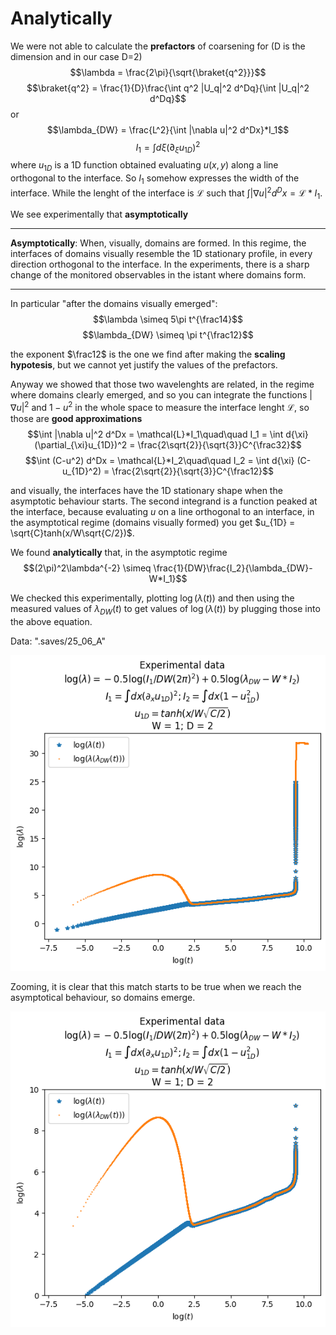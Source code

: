 # Analytically
We were not able to calculate the **prefactors** of coarsening for (D is the dimension and in our case D=2)
$$\lambda = \frac{2\pi}{\sqrt{\braket{q^2}}}$$
$$\braket{q^2} = \frac{1}{D}\frac{\int q^2 |U_q|^2 d^Dq}{\int |U_q|^2 d^Dq}$$
or
$$\lambda_{DW} = \frac{L^2}{\int |\nabla u|^2 d^Dx}*I_1$$
$$I_1 = \int d{\xi} (\partial_{\xi}u_{1D})^2$$
where $u_{1D}$ is a 1D function obtained evaluating $u(x,y)$ along a line orthogonal to the interface. So $I_1$ somehow expresses the width of the interface. While the lenght of the interface is $\mathcal{L}$ such that $\int |\nabla u|^2 d^Dx = \mathcal{L}*I_1$.

We see experimentally that **asymptotically**

---------

**Asymptotically**: When, visually, domains are formed. In this regime, the interfaces of domains visually resemble the 1D stationary profile, in every direction orthogonal to the interface.
In the experiments, there is a sharp change of the monitored observables in the istant where domains form.

---------

In particular "after the domains visually emerged":
$$\lambda \simeq 5\pi t^{\frac14}$$
$$\lambda_{DW} \simeq \pi t^{\frac12}$$


the exponent $\frac12$ is the one we find after making the **scaling hypotesis**, but we cannot yet justify the values of the prefactors.

Anyway we showed that those two wavelenghts are related, in the regime where domains clearly emerged, and so you can integrate the functions $|\nabla u|^2$ and $1-u^2$ in the whole space to measure the interface lenght $\mathcal{L}$, so those are **good approximations**
$$\int |\nabla u|^2 d^Dx = \mathcal{L}*I_1\quad\quad I_1 = \int d{\xi} (\partial_{\xi}u_{1D})^2 = \frac{2\sqrt{2}}{\sqrt{3}}C^{\frac32}$$
$$\int (C-u^2) d^Dx = \mathcal{L}*I_2\quad\quad  I_2 = \int d{\xi} (C-u_{1D}^2) = \frac{2\sqrt{2}}{\sqrt{3}}C^{\frac12}$$

and visually, the interfaces have the 1D stationary shape when the asymptotic behaviour starts.
The second integrand is a function peaked at the interface, because evaluating $u$ on a line orthogonal to an interface, in the asymptotical regime (domains visually formed) you get $u_{1D} = \sqrt{C}tanh(x/W\sqrt{C/2})$.

We found **analytically** that, in the asymptotic regime
$$(2\pi)^2\lambda^{-2} \simeq \frac{1}{DW}\frac{I_2}{\lambda_{DW}-W*I_1}$$

We checked this experimentally, plotting $\log(\lambda(t))$ and then using the measured values of $\lambda_{DW}(t)$ to get values of $\log(\lambda(t))$ by plugging those into the above equation.

Data: ".saves/25_06_A"

![comparison](../lenghtscale%20analysis/after%20coarsening/compare_analytical.png?raw=true)

Zooming, it is clear that this match starts to be true when we reach the asymptotical behaviour, so domains emerge.

![comparison](../lenghtscale%20analysis/after%20coarsening/compare_analytical2.png?raw=true)